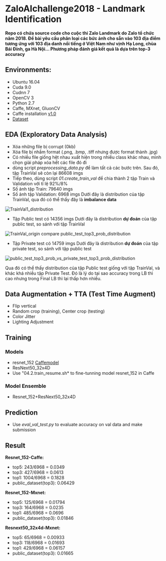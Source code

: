 # ZaloAIchallenge2018 - Landmark Identification
**Repo có chứa source code cho cuộc thi Zalo Landmark do Zalo tổ chức năm 2018.
Đề bài yêu cầu phân loại các bức ảnh cho sẵn vào 103 địa điểm tương ứng với 103 địa danh nổi tiếng ở Việt Nam như vịnh Hạ Long, chùa Bái Đính, ga Hà Nội... Phương pháp đánh giá kết quả là dựa trên top-3 accuracy**

## Environments:
+ Ubuntu 16.04
+ Cuda 9.0
+ Cudnn 7
+ OpenCV 3
+ Python 2.7
+ Caffe, MXnet, GluonCV
+ Caffe installation [v1.0](https://github.com/BVLC/caffe/releases/tag/1.0)
+ [Dataset](https://challenge.zalo.ai/portal/landmark/data) 

## EDA (Exploratory Data Analysis)
+ Xóa những file bị corrupt (0kb)
+ Xóa file bị nhầm format (.png, .bmp, .tiff nhưng được format thành .jpg)
+ Có nhiều file giống hệt nhau xuất hiện trong nhiều class khác nhau, mình chọn giải pháp xóa hết các file đó đi  
+ dùng script *preprocessing_data.py* để làm tất cả các bước trên. Sau đó, tập TrainVal sẽ còn lại 86608 imgs
+ Tiếp theo, dùng script *01.create_train_val* để chia thành 2 tập Train và Validation với tỉ lệ 92%/8%
+ Số ảnh tập Train: 79640 imgs
+ Số ảnh tập Validation: 6968 imgs
Dưới đây là distribution của tập TrainVal, qua đó có thể thấy đây là **imbalance data**

![TrainVal1_distribution](https://user-images.githubusercontent.com/17918935/58390109-be05b300-8059-11e9-8edf-15f82e6ca6b2.jpg)

+ Tập Public test có 14356 imgs
Dưới đây là distribution **dự đoán** của tập public test, so sánh với tập TrainVal

![TrainVal_origin compare public_test_top3_prob_distribution](https://user-images.githubusercontent.com/17918935/58390395-5486a400-805b-11e9-9e4c-ec70030f0402.jpg)

+ Tập Private test có 14759 imgs
Dưới đây là distribution **dự đoán** của tập private test, so sánh với tập public test

![public_test_top3_prob_vs_private_test_top3_prob_distribution](https://user-images.githubusercontent.com/17918935/58390472-a16a7a80-805b-11e9-94e7-424d11915d14.jpg)

Qua đó có thể thấy distribution của tập Public test giống với tập TrainVal, và khác khá nhiều tập Private Test. Đó là lý do tại sao accuracy trong LB thì cao nhưng trong Final LB thì lại thấp hơn nhiều.

## Data Augmentation + TTA (Test Time Augment)
+ Flip vertical
+ Random crop (training), Center crop (testing)
+ Color Jitter
+ Lighting Adjustment

## Training
### Models
+ resnet_152 [Caffemodel](https://drive.google.com/drive/u/0/folders/1PYXLmVz0jFPRdQwtm62pkZoUgm5T6Hzq)
+ ResNext50_32x4D
+ Use "04.2.train_resume.sh* to  fine-tunning model resnet_152 in Caffe

### Model Ensemble
+ Resnet_152+ResNext50_32x4D

## Prediction
+ Use *eval_val_test.py* to evaluate accuracy on val data and make submission

## Result

**Resnet_152-Caffe:**
+ top5: 243/6968  = 0.0349
+ top3: 427/6968  = 0.0613
+ top1: 1004/6968 = 0.1828
+ public_dataset(top3): 0.06429

**Resnet_152-Mxnet:**
+ top5: 125/6968  = 0.01794
+ top3: 164/6968  = 0.0235
+ top1: 485/6968 = 0.0696
+ public_dataset(top3): 0.01846

**Resnext50_32x4d-Mxnet:**
+ top5: 65/6968  = 0.00933
+ top3: 118/6968  = 0.01693
+ top1: 429/6968 = 0.06157
+ public_dataset(top3): 0.01665
